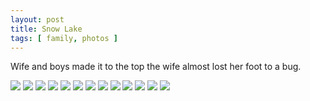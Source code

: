 ```yaml
---
layout: post
title: Snow Lake
tags: [ family, photos ]
---
```

Wife and boys made it to the top the wife almost lost her foot to a bug. 



<div class="fotorama"  data-allowfullscreen="true" data-width="100%"  data-ratio="800/600">
    <!--https://photos.app.goo.gl/P6wLg8L2oKhVvrQo9-->
    <img src="https://images.northbriton.net/AP1GczNZ5XoGdbujk4y-nKO70KMN_LvUWdcHurhszg-g_hgnz9fbnskdPSBvlyR3jfMaSBM2gy4lH81C-XH3gupLiOieDMXBKr4lcGPxUpLaKvk80hRR-enc">
    <img src="https://images.northbriton.net/AP1GczPYapD205VvWabEG6DJfjLFVYZmNUrWQEtISiR_BBbsFO8eHHouO91vf_g7y0OwQvJ7bD8364C7XA_g3TXRNED_dAT0QhHs54M8FTTVGJrIWgf7TTMy">
    <img src="https://images.northbriton.net/AP1GczOH_kWDgM4nbFA9XRWLOSDq1myHDiu7KBJPIHKsaU8TlDDGg291WsAe3p2WgbYJNRqnV85bok1tluXJzLinqdg48V3ynPzTVPOpWmba_3-S769p_43A">
    <img src="https://images.northbriton.net/AP1GczMGvlxJcS3xMnGhsvZo79QI1hZNJAZftERb19Xy5dCu820CMPfO45oMKpGCZ6AYewnnd5sTCqUiPfBZ3OODRJprpsBRBM0Ho5rKz0YUiMGnd-FzABQ_">
    <img src="https://images.northbriton.net/AP1GczP0Ouuc86LdQHnsEtbILA5BEzwiy9LmOj3Xd0V8PrxQnW3wWRupKsl_epfGddtiqmEcbHs5EdfVWgADn5hXW5eBOMmLdb3gSew5n9WuIVpOFZDI3977">
    <img src="https://images.northbriton.net/AP1GczO8iHBa1jpaafJU0Gdk0PJx5uSvTcFNaDuNOs8czJQ1xKXyOgr6AgvJJtyJROUzPjjPp4N8-JAkpNr_SEFIf2mtWXEIn0NqWwRbVc96F5FMEsUwILDg">
    <img src="https://images.northbriton.net/AP1GczNKuOMtAh5KUeGriczv88xto7XqSXHQOnSJquHMRg_G2mhSKDx2y-hccA1xSt6aN3h2s0CYa-4bBcE5Y55QSO3OitmeUSbSbQFkr3PoabhDAcVdSDXI">
    <img src="https://images.northbriton.net/AP1GczOPikgBTpRVmJf-A91DCI91UrgTDPCWsucsRD5rKi4yyqljTP1nxjyMs9tZQHaRy4-oTcA_qkY4Oucq5mRADP2SOQgO3ZIZy_jeODyUx1hKPDbzF5CT">
    <img src="https://images.northbriton.net/AP1GczMLhNauaTrXdc-gaexL7gNz7WCBfLD6NMSOyhOSvUa1M9FtjNiqnqTnYO3kpDM8uAGkf80DYzXKJBH2KoE_WcW23gTe8IIna7tUveVyU2eNHg5aNJyt">
    <img src="https://images.northbriton.net/AP1GczNNj53ukCsSVSTkE4ZpQg1gIDXc-4NBvH-awqspVLQiic5JplVaIQImnPLsl0RIegE4s915cnERfv3V50DeClKR1vRdycg-folXADwnzJYwjBYVpjfC">
    <img src="https://images.northbriton.net/AP1GczM1WCFtLp3WQEyCTER5iJ1cyF_2XgNAIWl-4CfJm5Ez2YFNn1TdRXOiTi5qZAhopqVyOl0BcmkK2YqhJfLWN1D2R6TerHYK8zRwz2gfQ2Y7-cwVxsNm">
    <img src="https://images.northbriton.net/AP1GczPbP4cGJXpXZcGkpNF0XdCeusGbwbnoRiP0LtV3CEOYmHIqAj2BkJil763j3b3kiYX2Kq7z737roTIWSzccsq4aXbOlS_MjqNmTAGCkwLmXc6KKIBq4">
    <img src="https://images.northbriton.net/AP1GczPEtolKFWHEUzwh74aUtrb675hmeYghLB_VME79pKbhneDdIvJDGEAPtZABhw6dq6G8lz0caF7-NCdqvu1ZzlcaCmdMyShWxF05Ijpxqk9BpS7qtyjj">
</div>